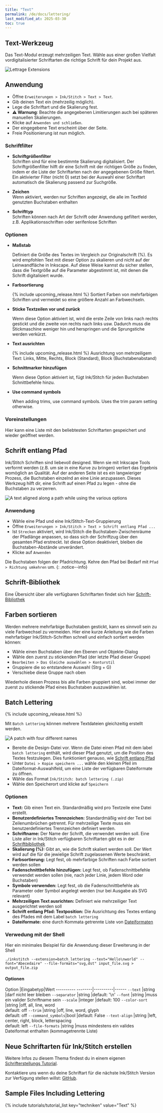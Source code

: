```yaml
---
title: "Text"
permalink: /de/docs/lettering/
last_modified_at: 2025-03-30
toc: true
---
```

## Text-Werkzeug

Das Text-Modul erzeugt mehrzeiligen Text. Wähle aus einer großen Vielfalt vordigitalisierter Schriftarten die richtige Schrift für dein Projekt aus.

![Lettrage Extensions](/assets/images/docs/de/lettering.png)

## Anwendung

* Öffne `Erweiterungen > Ink/Stitch > Text > Text`.
* Gib deinen Text ein (mehrzeilig möglich).
* Lege die Schriftart und die Skalierung fest.
* **⚠ Warnung**: Beachte die angegebenen Limitierungen auch bei späteren manuellen Skalierungen.
* Klicke auf `Anwenden und schließen`.
* Der eingegebene Text erscheint über der Seite.
* Freie Positionierung ist nun möglich.

### Schriftfilter

* **Schriftgrößenfilter**<br>
  Schriften sind für eine bestimmte Skalierung digitalisiert. Der Schriftgrößenfilter hilft dir eine Schrift mit der richtigen Größe zu finden, indem er die
  Liste der Schriftarten nach der angegebenen Größe filtert.
  Ein aktivierter Filter (nicht 0) setzt bei der Auswahl einer Schriftart automatisch die Skalierung passend zur Suchgröße.

* **Zeichen**<br>
  Wenn aktiviert, werden nur Schriften angezeigt, die alle im Textfeld genutzten Buchstaben enthalten

* **Schrifttyp**<br>
  Schriften können nach Art der Schrift oder Anwendung gefiltert werden, z.B. Applikationsschriften oder serifenlose Schriften

### Optionen

* **Maßstab**

  Definiert die Größe des Textes im Vergleich zur Originalschrift (%).
  Es wird empfohlen Text mit dieser Option zu skalieren und nicht auf der Leinwandfläche in Inkscape.
  Auf diese Weise kannst du sicher stellen, dass die Textgröße auf die Parameter abgestimmt ist, mit denen die Schrift digitalisiert wurde.

* **Farbsortierung**

  {% include upcoming_release.html %}
  Sortiert Farben von mehrfarbigen Schriften und vermeidet so eine größere Anzahl an Farbwechseln.

* **Sticke Textzeilen vor und zurück**

  Wenn diese Option aktiviert ist, wird die erste Zeile von links nach rechts gestickt und die zweite von rechts nach links usw.
  Dadurch muss die Stickmaschine weniger hin und herspringen und die Sprungstiche werden verkürzt.

* **Text ausrichten**

  {% include upcoming_release.html %}
  Ausrichtung von mehrzeiligem Text: Links, Mitte, Rechts, Block (Standard), Block (Buchstabenabstand)

* **Schnittmarker hinzufügen**

   Wenn diese Option aktiviert ist, fügt Ink/Stitch für jeden Buchstaben Schnittbefehle hinzu.

* **Use command symbols**

  When adding trims, use command symbols. Uses the trim param setting otherwise.

### Voreinstellungen

Hier kann eine Liste mit den beliebtesten Schriftarten gespeichert und wieder geöffnet werden.

## Schrift entlang Pfad

Ink/Stitch Schriften sind liebevoll designed. Wenn sie mit Inkscape Tools verformt werden (z.B. um sie in eine Kurve zu bringen) verliert das Ergebnis womöglich an Qualität. Auf der anderen Seite ist es ein langwieriger Prozess, die Buchstaben einzelnd an eine Linie anzupassen. Dieses Werkzeug hilft dir, eine Schrift auf einen Pfad zu legen - ohne die Buchstaben zu verzerren.

![A text aligned along a path while using the various options](/assets/images/docs/text_along_path_alignment.png)

### Anwendung

* Wähle eine Pfad und eine Ink/Stitch-Text-Gruppierung
* Öffne `Erweiterungen > Ink/Stitch > Text > Schrift entlang Pfad ...`
* Ist `Strecken` aktiviert, wird Ink/Stitch die Buchstaben-Zwischenräume der Pfadlänge anpassen, so dass sich der Schriftzug über den gesamten Pfad erstreckt.
  Ist diese Option deaktiviert, bleiben die Buchstaben-Abstände unverändert.
* Klicke auf `Anwenden`

Die Buchstaben folgen der Pfadrichtung. Kehre den Pfad bei Bedarf mit `Pfad > Richtung umkehren` um.
{: .notice--info}

## Schrift-Bibliothek

Eine Übersicht über alle verfügbaren Schriftarten findet sich hier [Schrift-Bibliothek](/de/fonts/font-library/)

## Farben sortieren

Werden mehrere mehrfarbige Buchstaben gestickt, kann es sinnvoll sein zu viele Farbwechsel zu vermeiden.
Hier eine kurze Anleitung wie die Farben mehrfarbiger Ink/Stitch-Schriften schnell und einfach sortiert werden können:

* Wähle einen Buchstaben über den Ebenen und Objekte-Dialog
* Wähle den zuerst zu stickenden Pfad (der letzte Pfad dieser Gruppe)
* `Bearbeiten > Das Gleiche auswählen > Konturstil`
* Gruppiere die so entstandene Auswahl (Strg + G)
* Verschiebe diese Gruppe nach oben

Wiederhole diesen Prozess bis alle Farben gruppiert sind, wobei immer der zuerst zu stickende Pfad eines Buchstaben auszuwählen ist.

## Batch Lettering

{% include upcoming_release.html %}

Mit `Batch Lettering` können mehrere Textdateien gleichzeitig erstellt werden.

![A patch with four different names](/assets/images/docs/batch-lettering.png)

* Bereite die Design-Datei vor.
  Wenn die Datei einen Pfad mit dem label `batch lettering` enthält, wird dieser Pfad genutzt, um die Position des Textes festzulegen.
  Dies funktioniert genauso, wie [Schrift entlang Pfad](/de/docs/lettering/#schrift-entlang-pfad)
* Unter `Datei > Kopie speichern ...` wähle den kleinen Pfeil im Dateiformat-Auswahlfeld, um eine Liste der verfügbaren Dateiformate zu öffnen.
* Wähle das Format `Ink/Stitch: batch lettering (.zip)`
* Wähle den Speicherort und klicke auf `Speichern`

### Optionen

* **Text:** Gib einen Text ein. Standardmäßig wird pro Textzeile eine Datei erstellt.
* **Benutzerdefiniertes Trennzeichen:** Standardmäßig wird der Text bei Zeilenumbrüchen getrennt. Für mehrzeilige Texte muss ein benutzerdefiniertes Trennzeichen definiert werden.
* **Schriftname:** Der Name der Schrift, die verwendet werden soll. Eine Liste aller in Ink/Stitch verfügbaren Schriftarten gibt es in der [Schriftbibliothek](/de/fonts/font-library/)
* **Skalierung (%):** Gibt an, wie die Schrift skaliert werden soll. Der Wert wird auf die für die jewielige Schrift zugelassenen Werte beschränkt.
* **Farbsortierung:** Legt fest, ob mehrfarbige Schriften nach Farbe sortiert werden sollen
* **Fadenschnittbefehle hinzufügen:** Legt fest, ob Fadenschnittbefehle verwendet werden sollen (nie, nach jeder Linie, jedem Word oder Buchstaben)
* **Symbole verwenden:** Legt fest, ob die Fadenschnittbefehle als Parameter oder Symbol angelegt werden (nur bei Ausgabe als SVG relevant)
* **Mehrzeiligen Text ausrichten:** Definiert wie mehrzeiliger Text ausgerichtet werden soll
* **Schrift entlang Pfad: Textposition:** Die Ausrichtung des Textes entlang des Pfades mit dem Label `batch lettering`
* **Dateiformate:** eine durch Kommata getrennte Liste von [Dateiformaten](/de/docs/file-formats/#schreiben)

### Verwedung mit der Shell

Hier ein minimales Beispiel für die Anwendung dieser Erweiterung in der Shell

```
./inkstitch --extension=batch_lettering --text="Hello\nworld" --font="Abecedaire" --file-formats="svg,dst" input_file.svg > output_file.zip
```

#### Optionen

Option             |Eingabetyp|Wert
---------- --------|----------|------
`--text`           |string    |darf nicht leer bleiben
`--separator`      |string    |default: '\n'
`--font`           |string    |muss ein valider Schriftname sein
`--scale`          |integer   |default: 100
`--color-sort`     |string    |off, all, line, word<br>default: off
`--trim`           |string    |off, line, word, glyph<br>default: off 
`--command_symbols`|bool      |default: False
`--text-align`     |string    |left, center, right, block, letterspacing<br>default: left
`--file-formats`   |string    |muss mindestens ein valides Dateiformat enthalten (kommagetrennte Liste)

## Neue Schriftarten für Ink/Stitch erstellen

Weitere Infos zu diesem Thema findest du in einem eigenen [Schrifterstellungs Tutorial](/de/tutorials/font-creation/).

Kontaktiere uns wenn du deine Schriftart für die nächste Ink/Stitch Version zur Verfügung stellen willst: [GitHub](https://github.com/inkstitch/inkstitch/issues).

## Sample Files Including Lettering

{% include tutorials/tutorial_list key="techniken" value="Text" %}


